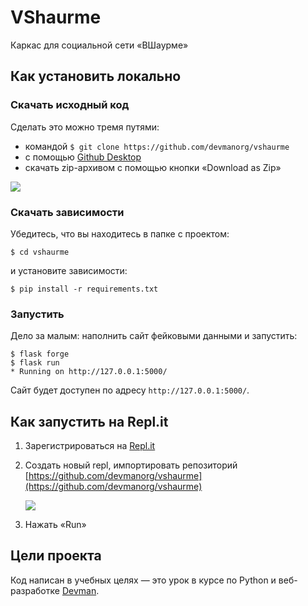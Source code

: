 # VShaurme

Каркас для социальной сети «ВШаурме»
## Как установить локально

### Скачать исходный код

Сделать это можно тремя путями:

- командой `$ git clone https://github.com/devmanorg/vshaurme`
- с помощью [Github Desktop](https://desktop.github.com)
- скачать zip-архивом с помощью кнопки «Download as Zip»

![](https://user-images.githubusercontent.com/13587415/57612409-77a25580-757d-11e9-8550-45823e478067.png)

### Скачать зависимости

Убедитесь, что вы находитесь в папке с проектом:

```
$ cd vshaurme
```

и установите зависимости:

```
$ pip install -r requirements.txt
```

### Запустить

Дело за малым: наполнить сайт фейковыми данными и запустить:

```
$ flask forge
$ flask run
* Running on http://127.0.0.1:5000/
```

Сайт будет доступен по адресу `http://127.0.0.1:5000/`.


## Как запустить на Repl.it

1. Зарегистрироваться на [Repl.it](https://repl.it)
2. Создать новый repl, импортировать репозиторий [https://github.com/devmanorg/vshaurme](https://github.com/devmanorg/vshaurme)

    ![](https://user-images.githubusercontent.com/13587415/57639674-2021db00-75b9-11e9-9ca8-6dafefca9ce2.png)

3. Нажать «Run»

## Цели проекта

Код написан в учебных целях — это урок в курсе по Python и веб-разработке [Devman](http://dvmn.org).
